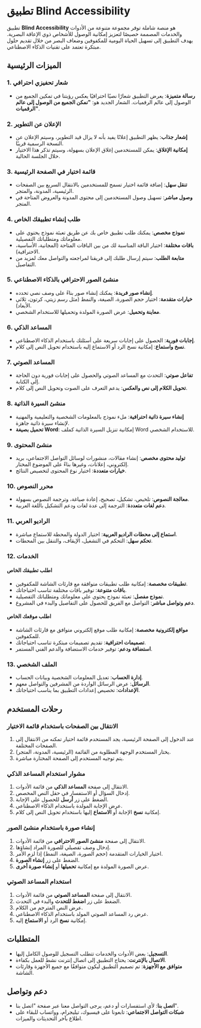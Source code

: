 # تطبيق Blind Accessibility

تطبيق **Blind Accessibility** هو منصة شاملة توفر مجموعة متنوعة من الأدوات والخدمات المصممة خصيصًا لتعزيز إمكانية الوصول للأشخاص ذوي الإعاقة البصرية. يهدف التطبيق إلى تسهيل الحياة اليومية للمكفوفين وضعاف البصر من خلال تقديم حلول مبتكرة تعتمد على تقنيات الذكاء الاصطناعي.

## الميزات الرئيسية

### 1. شعار تحفيزي احترافي

- **رسالة متميزة**: يعرض التطبيق شعارًا نصيًا احترافيًا يعكس رؤيتنا في تمكين الجميع من الوصول إلى عالم الرقميات. الشعار الجديد هو: **"نمكن الجميع من الوصول إلى عالم الرقميات"**.

### 2. الإعلان عن التطوير

- **إشعار جذاب**: يظهر التطبيق إعلانًا يفيد بأنه لا يزال قيد التطوير، وسيتم الإعلان عن النسخة الرسمية قريبًا.
- **إمكانية الإغلاق**: يمكن للمستخدمين إغلاق الإعلان بسهولة، وسيتم تذكر هذا الاختيار خلال الجلسة الحالية.

### 3. قائمة اختيار في الصفحة الرئيسية

- **تنقل سهل**: إضافة قائمة اختيار تسمح للمستخدمين بالانتقال السريع بين الصفحات الرئيسية، المدونة، والمتجر.
- **وصول مباشر**: تسهيل وصول المستخدمين إلى محتوى المدونة والعروض المتاحة في المتجر.

### 4. طلب إنشاء تطبيقك الخاص

- **نموذج مخصص**: يمكنك طلب تطبيق خاص بك عن طريق تعبئة نموذج يحتوي على معلوماتك ومتطلباتك التفصيلية.
- **باقات مختلفة**: اختيار الباقة المناسبة لك من بين الباقات المتاحة (المجانية، الأساسية، الاحترافية).
- **متابعة الطلب**: سيتم إرسال طلبك إلى فريقنا لمراجعته والتواصل معك لمزيد من التفاصيل.

### 5. منشئ الصور الاحترافي بالذكاء الاصطناعي

- **إنشاء صور فريدة**: يمكنك إنشاء صور بناءً على وصف نصي تحدده.
- **خيارات متقدمة**: اختيار حجم الصورة، الصيغة، والنمط (مثل رسم زيتي، كرتون، ثلاثي الأبعاد).
- **معاينة وتحميل**: عرض الصورة المولدة وتحميلها للاستخدام الشخصي.

### 6. المساعد الذكي

- **إجابات فورية**: الحصول على إجابات سريعة على أسئلتك باستخدام الذكاء الاصطناعي.
- **نسخ واستماع**: إمكانية نسخ الرد أو الاستماع إليه باستخدام تحويل النص إلى كلام.

### 7. المساعد الصوتي

- **تفاعل صوتي**: التحدث مع المساعد الصوتي والحصول على إجابات فورية دون الحاجة إلى الكتابة.
- **تحويل الكلام إلى نص والعكس**: يدعم التعرف على الصوت وتحويل النص إلى كلام.

### 8. منشئ السيرة الذاتية

- **إنشاء سيرة ذاتية احترافية**: ملء نموذج بالمعلومات الشخصية والتعليمية والمهنية لإنشاء سيرة ذاتية جاهزة.
- **تحميل بصيغة Word**: إمكانية تنزيل السيرة الذاتية كملف Word للاستخدام الشخصي.

### 9. منشئ المحتوى

- **توليد محتوى مخصص**: إنشاء مقالات، منشورات لوسائل التواصل الاجتماعي، بريد إلكتروني، إعلانات، وغيرها بناءً على الموضوع المختار.
- **خيارات متعددة**: اختيار نوع المحتوى لتخصيص النتائج.

### 10. محرر النصوص

- **معالجة النصوص**: تلخيص، تشكيل، تصحيح، إعادة صياغة، وترجمة النصوص بسهولة.
- **دعم لغات متعددة**: الترجمة إلى عدة لغات ودعم التشكيل باللغة العربية.

### 11. الراديو العربي

- **استماع إلى محطات الراديو العربية**: اختيار الدولة والمحطة للاستماع مباشرة.
- **تحكم سهل**: التحكم في التشغيل، الإيقاف، والتنقل بين المحطات.

### 12. الخدمات

#### اطلب تطبيقك الخاص

- **تطبيقات مخصصة**: إمكانية طلب تطبيقات متوافقة مع قارئات الشاشة للمكفوفين.
- **باقات متنوعة**: توفير باقات مختلفة تناسب احتياجاتك.
- **نموذج مفصل**: تعبئة نموذج يحتوي على معلوماتك ومتطلباتك التفصيلية.
- **دعم وتواصل مباشر**: التواصل مع الفريق للحصول على التفاصيل والبدء في المشروع.

#### اطلب موقعك الخاص

- **مواقع إلكترونية مخصصة**: إمكانية طلب موقع إلكتروني متوافق مع قارئات الشاشة للمكفوفين.
- **تصميمات احترافية**: تقديم تصميمات مبتكرة تناسب احتياجاتك.
- **استضافة ودعم**: توفير خدمات الاستضافة والدعم الفني المستمر.

### 13. الملف الشخصي

- **إدارة الحساب**: تعديل المعلومات الشخصية وبيانات الحساب.
- **الرسائل**: عرض الرسائل الواردة من المشرفين والتواصل معهم.
- **الإعدادات**: تخصيص إعدادات التطبيق بما يناسب احتياجاتك.

## رحلات المستخدم

### الانتقال بين الصفحات باستخدام قائمة الاختيار

1. عند الدخول إلى الصفحة الرئيسية، يجد المستخدم قائمة اختيار تمكنه من الانتقال إلى الصفحات المختلفة.
2. يختار المستخدم الوجهة المطلوبة من القائمة (الرئيسية، المدونة، المتجر).
3. يتم توجيه المستخدم إلى الصفحة المختارة مباشرة.

### مشوار استخدام المساعد الذكي

1. الانتقال إلى صفحة **المساعد الذكي** من قائمة الأدوات.
2. إدخال السؤال أو الاستفسار في حقل النص المخصص.
3. الضغط على زر **أرسل** للحصول على الإجابة.
4. عرض الإجابة المولدة باستخدام الذكاء الاصطناعي.
5. إمكانية **نسخ** الإجابة أو **الاستماع** إليها باستخدام تحويل النص إلى كلام.

### إنشاء صورة باستخدام منشئ الصور

1. الانتقال إلى صفحة **منشئ الصور الاحترافي** من قائمة الأدوات.
2. إدخال وصف تفصيلي للصورة المراد إنشاؤها.
3. اختيار الخيارات المتقدمة (حجم الصورة، الصيغة، النمط) إذا لزم الأمر.
4. الضغط على زر **إنشاء الصورة**.
5. عرض الصورة المولدة مع إمكانية **تحميلها** أو **إنشاء صورة أخرى**.

### استخدام المساعد الصوتي

1. الانتقال إلى صفحة **المساعد الصوتي** من قائمة الأدوات.
2. الضغط على زر **اضغط للتحدث** والبدء في التحدث.
3. عرض النص المترجم من الكلام.
4. عرض رد المساعد الصوتي المولد باستخدام الذكاء الاصطناعي.
5. إمكانية **نسخ** الرد أو **الاستماع** إليه.

## المتطلبات

- **التسجيل**: بعض الأدوات والخدمات تتطلب التسجيل للوصول الكامل إليها.
- **الاتصال بالإنترنت**: يحتاج التطبيق إلى اتصال إنترنت نشط للعمل بكفاءة.
- **متوافق مع الأجهزة**: تم تصميم التطبيق ليكون متوافقًا مع جميع الأجهزة وقارئات الشاشة.

## دعم وتواصل

- **اتصل بنا**: لأي استفسارات أو دعم، يرجى التواصل معنا عبر صفحة "اتصل بنا".
- **شبكات التواصل الاجتماعي**: تابعونا على فيسبوك، تيليجرام، وواتساب للبقاء على اطلاع بآخر التحديثات والميزات.